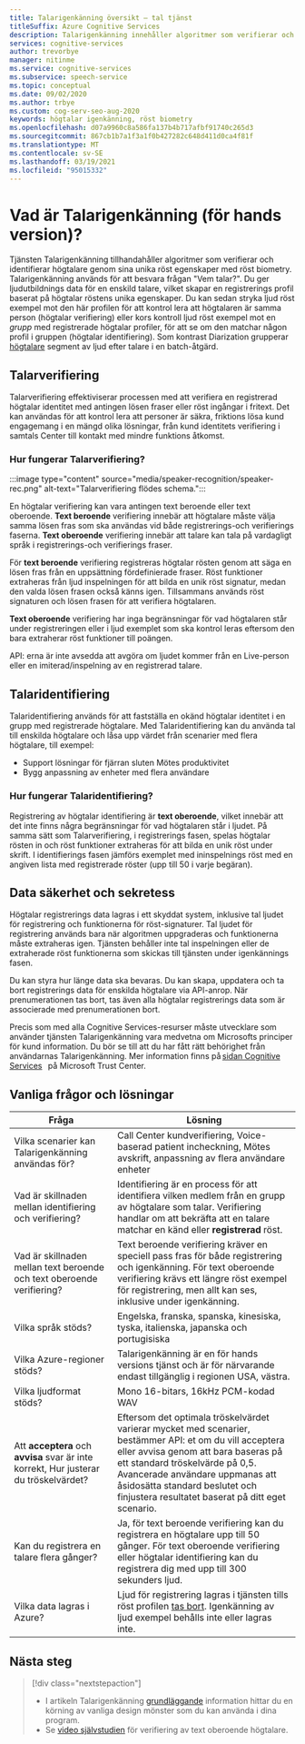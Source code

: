 ```yaml
---
title: Talarigenkänning översikt – tal tjänst
titleSuffix: Azure Cognitive Services
description: Talarigenkänning innehåller algoritmer som verifierar och identifierar högtalare genom sina unika röst egenskaper med röst biometry. Talarigenkänning används för att besvara frågan "Vem talar?". Den här artikeln är en översikt över fördelarna och funktionerna i Talarigenkännings tjänsten.
services: cognitive-services
author: trevorbye
manager: nitinme
ms.service: cognitive-services
ms.subservice: speech-service
ms.topic: conceptual
ms.date: 09/02/2020
ms.author: trbye
ms.custom: cog-serv-seo-aug-2020
keywords: högtalar igenkänning, röst biometry
ms.openlocfilehash: d07a9960c8a586fa137b4b717afbf91740c265d3
ms.sourcegitcommit: 867cb1b7a1f3a1f0b427282c648d411d0ca4f81f
ms.translationtype: MT
ms.contentlocale: sv-SE
ms.lasthandoff: 03/19/2021
ms.locfileid: "95015332"
---
```

# <a name="what-is-speaker-recognition-preview"></a>Vad är Talarigenkänning (för hands version)?

Tjänsten Talarigenkänning tillhandahåller algoritmer som verifierar och identifierar högtalare genom sina unika röst egenskaper med röst biometry. Talarigenkänning används för att besvara frågan "Vem talar?". Du ger ljudutbildnings data för en enskild talare, vilket skapar en registrerings profil baserat på högtalar röstens unika egenskaper. Du kan sedan stryka ljud röst exempel mot den här profilen för att kontrol lera att högtalaren är samma person (högtalar verifiering) eller kors kontroll ljud röst exempel mot en *grupp* med registrerade högtalar profiler, för att se om den matchar någon profil i gruppen (högtalar identifiering). Som kontrast Diarization grupperar [högtalare](batch-transcription.md#speaker-separation-diarization) segment av ljud efter talare i en batch-åtgärd.

## <a name="speaker-verification"></a>Talarverifiering

Talarverifiering effektiviserar processen med att verifiera en registrerad högtalar identitet med antingen lösen fraser eller röst ingångar i fritext. Det kan användas för att kontrol lera att personer är säkra, friktions lösa kund engagemang i en mängd olika lösningar, från kund identitets verifiering i samtals Center till kontakt med mindre funktions åtkomst.

### <a name="how-does-speaker-verification-work"></a>Hur fungerar Talarverifiering?

:::image type="content" source="media/speaker-recognition/speaker-rec.png" alt-text="Talarverifiering flödes schema.":::

En högtalar verifiering kan vara antingen text beroende eller text oberoende. **Text beroende** verifiering innebär att högtalare måste välja samma lösen fras som ska användas vid både registrerings-och verifierings faserna. **Text oberoende** verifiering innebär att talare kan tala på vardagligt språk i registrerings-och verifierings fraser.

För **text beroende** verifiering registreras högtalar rösten genom att säga en lösen fras från en uppsättning fördefinierade fraser. Röst funktioner extraheras från ljud inspelningen för att bilda en unik röst signatur, medan den valda lösen frasen också känns igen. Tillsammans används röst signaturen och lösen frasen för att verifiera högtalaren. 

**Text oberoende** verifiering har inga begränsningar för vad högtalaren står under registreringen eller i ljud exemplet som ska kontrol leras eftersom den bara extraherar röst funktioner till poängen. 

API: erna är inte avsedda att avgöra om ljudet kommer från en Live-person eller en imiterad/inspelning av en registrerad talare. 

## <a name="speaker-identification"></a>Talaridentifiering

Talaridentifiering används för att fastställa en okänd högtalar identitet i en grupp med registrerade högtalare. Med Talaridentifiering kan du använda tal till enskilda högtalare och låsa upp värdet från scenarier med flera högtalare, till exempel:

* Support lösningar för fjärran sluten Mötes produktivitet 
* Bygg anpassning av enheter med flera användare

### <a name="how-does-speaker-identification-work"></a>Hur fungerar Talaridentifiering?

Registrering av högtalar identifiering är **text oberoende**, vilket innebär att det inte finns några begränsningar för vad högtalaren står i ljudet. På samma sätt som Talarverifiering, i registrerings fasen, spelas högtalar rösten in och röst funktioner extraheras för att bilda en unik röst under skrift. I identifierings fasen jämförs exemplet med ininspelnings röst med en angiven lista med registrerade röster (upp till 50 i varje begäran).

## <a name="data-security-and-privacy"></a>Data säkerhet och sekretess

Högtalar registrerings data lagras i ett skyddat system, inklusive tal ljudet för registrering och funktionerna för röst-signaturer. Tal ljudet för registrering används bara när algoritmen uppgraderas och funktionerna måste extraheras igen. Tjänsten behåller inte tal inspelningen eller de extraherade röst funktionerna som skickas till tjänsten under igenkännings fasen. 

Du kan styra hur länge data ska bevaras. Du kan skapa, uppdatera och ta bort registrerings data för enskilda högtalare via API-anrop. När prenumerationen tas bort, tas även alla högtalar registrerings data som är associerade med prenumerationen bort. 

Precis som med alla Cognitive Services-resurser måste utvecklare som använder tjänsten Talarigenkänning vara medvetna om Microsofts principer för kund information. Du bör se till att du har fått rätt behörighet från användarnas Talarigenkänning. Mer information finns på [sidan Cognitive Services](https://azure.microsoft.com/support/legal/cognitive-services-compliance-and-privacy/)   på Microsoft Trust Center. 

## <a name="common-questions-and-solutions"></a>Vanliga frågor och lösningar

| Fråga | Lösning |
|---------|----------|
| Vilka scenarier kan Talarigenkänning användas för? | Call Center kundverifiering, Voice-baserad patient incheckning, Mötes avskrift, anpassning av flera användare enheter|
| Vad är skillnaden mellan identifiering och verifiering? | Identifiering är en process för att identifiera vilken medlem från en grupp av högtalare som talar. Verifiering handlar om att bekräfta att en talare matchar en känd eller **registrerad** röst.|
| Vad är skillnaden mellan text beroende och text oberoende verifiering? | Text beroende verifiering kräver en speciell pass fras för både registrering och igenkänning. För text oberoende verifiering krävs ett längre röst exempel för registrering, men allt kan ses, inklusive under igenkänning.|
| Vilka språk stöds? | Engelska, franska, spanska, kinesiska, tyska, italienska, japanska och portugisiska |
| Vilka Azure-regioner stöds? | Talarigenkänning är en för hands versions tjänst och är för närvarande endast tillgänglig i regionen USA, västra.|
| Vilka ljudformat stöds? | Mono 16-bitars, 16kHz PCM-kodad WAV |
| Att **acceptera** och **avvisa** svar är inte korrekt, Hur justerar du tröskelvärdet? | Eftersom det optimala tröskelvärdet varierar mycket med scenarier, bestämmer API: et om du vill acceptera eller avvisa genom att bara baseras på ett standard tröskelvärde på 0,5. Avancerade användare uppmanas att åsidosätta standard beslutet och finjustera resultatet baserat på ditt eget scenario. |
| Kan du registrera en talare flera gånger? | Ja, för text beroende verifiering kan du registrera en högtalare upp till 50 gånger. För text oberoende verifiering eller högtalar identifiering kan du registrera dig med upp till 300 sekunders ljud. |
| Vilka data lagras i Azure? | Ljud för registrering lagras i tjänsten tills röst profilen [tas bort](./get-started-speaker-recognition.md#deleting-voice-profile-enrollments). Igenkänning av ljud exempel behålls inte eller lagras inte. |

## <a name="next-steps"></a>Nästa steg

> [!div class="nextstepaction"]
> * I artikeln Talarigenkänning [grundläggande](./get-started-speaker-recognition.md) information hittar du en körning av vanliga design mönster som du kan använda i dina program.
> * Se [video självstudien](https://azure.microsoft.com/resources/videos/speaker-recognition-text-independent-verification-developer-tutorial/) för verifiering av text oberoende högtalare.